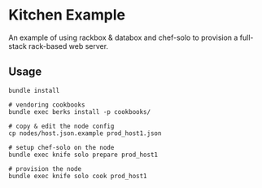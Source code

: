 Kitchen Example
===============

An example of using rackbox & databox and chef-solo to provision
a full-stack rack-based web server.

Usage
-----

```
bundle install

# vendoring cookbooks
bundle exec berks install -p cookbooks/

# copy & edit the node config
cp nodes/host.json.example prod_host1.json

# setup chef-solo on the node
bundle exec knife solo prepare prod_host1

# provision the node
bundle exec knife solo cook prod_host1
```
